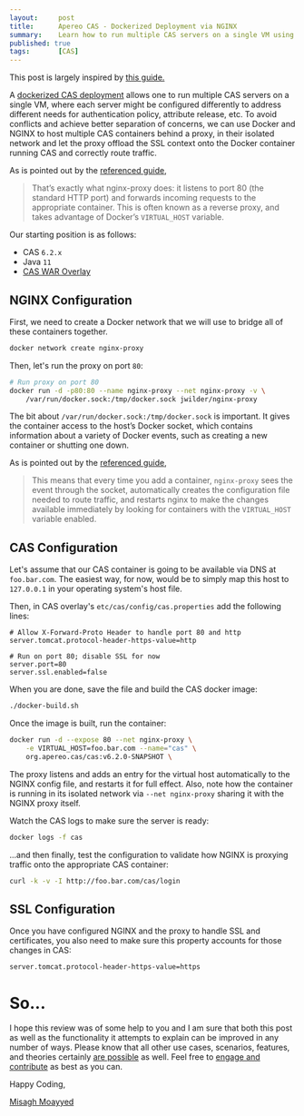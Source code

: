 ```yaml
---
layout:     post
title:      Apereo CAS - Dockerized Deployment via NGINX
summary:    Learn how to run multiple CAS servers on a single VM using Docker, all behind an NGINX proxy.
published: true
tags:       [CAS]
---
```


<div class="alert alert-success"><i class="far fa-lightbulb"></i> This post is largely inspired by <a href="https://blog.ssdnodes.com/blog/host-multiple-websites-docker-nginx/">this guide.</a>
</div>

A [dockerized CAS deployment](https://fawnoos.com/2020/01/31/cas6-docker-deployment/) allows one to run multiple CAS servers on a single VM, where each server might be configured differently to address different needs for authentication policy, attribute release, etc. To avoid conflicts and achieve better separation of concerns, we can use Docker and NGINX to host multiple CAS containers behind a proxy, in their isolated network and let the proxy offload the SSL context onto the Docker container running CAS and correctly route traffic. 

<script async src="https://pagead2.googlesyndication.com/pagead/js/adsbygoogle.js"></script>
<ins class="adsbygoogle"
     style="display:block; text-align:center;"
     data-ad-layout="in-article"
     data-ad-format="fluid"
     data-ad-client="ca-pub-8081398210264173"
     data-ad-slot="3789603713"></ins>
<script>
     (adsbygoogle = window.adsbygoogle || []).push({});
</script>

As is pointed out by the [referenced guide](https://blog.ssdnodes.com/blog/host-multiple-websites-docker-nginx/),

> That’s exactly what nginx-proxy does: it listens to port 80 (the standard HTTP port) and forwards incoming requests to the appropriate container. This is often known as a reverse proxy, and takes advantage of Docker’s `VIRTUAL_HOST` variable.

Our starting position is as follows:

- CAS `6.2.x`
- Java `11`
- [CAS WAR Overlay](https://github.com/apereo/cas-overlay-template)

## NGINX Configuration

First, we need to create a Docker network that we will use to bridge all of these containers together.

```bash
docker network create nginx-proxy
```

Then, let's run the proxy on port `80`:

```bash
# Run proxy on port 80
docker run -d -p80:80 --name nginx-proxy --net nginx-proxy -v \
    /var/run/docker.sock:/tmp/docker.sock jwilder/nginx-proxy
```

The bit about `/var/run/docker.sock:/tmp/docker.sock` is important. It gives the container access to the host’s Docker socket, which contains information about a variety of Docker events, such as creating a new container or shutting one down.

<script async src="https://pagead2.googlesyndication.com/pagead/js/adsbygoogle.js"></script>
<ins class="adsbygoogle"
     style="display:block; text-align:center;"
     data-ad-layout="in-article"
     data-ad-format="fluid"
     data-ad-client="ca-pub-8081398210264173"
     data-ad-slot="3789603713"></ins>
<script>
     (adsbygoogle = window.adsbygoogle || []).push({});
</script>

As is pointed out by the [referenced guide](https://blog.ssdnodes.com/blog/host-multiple-websites-docker-nginx/),

> This means that every time you add a container, `nginx-proxy` sees the event through the socket, automatically creates the configuration file needed to route traffic, and restarts nginx to make the changes available immediately by looking for containers with the `VIRTUAL_HOST` variable enabled.

## CAS Configuration

Let's assume that our CAS container is going to be available via DNS at `foo.bar.com`. The easiest way, for now, would be to simply map this host  to `127.0.0.1` in your operating system's host file.

Then, in CAS overlay's `etc/cas/config/cas.properties` add the following lines:

```properties
# Allow X-Forward-Proto Header to handle port 80 and http
server.tomcat.protocol-header-https-value=http

# Run on port 80; disable SSL for now
server.port=80
server.ssl.enabled=false
```

When you are done, save the file and build the CAS docker image:

```bash
./docker-build.sh
```

<script async src="https://pagead2.googlesyndication.com/pagead/js/adsbygoogle.js"></script>
<ins class="adsbygoogle"
     style="display:block; text-align:center;"
     data-ad-layout="in-article"
     data-ad-format="fluid"
     data-ad-client="ca-pub-8081398210264173"
     data-ad-slot="3789603713"></ins>
<script>
     (adsbygoogle = window.adsbygoogle || []).push({});
</script>

Once the image is built, run the container:

```bash
docker run -d --expose 80 --net nginx-proxy \
    -e VIRTUAL_HOST=foo.bar.com --name="cas" \
    org.apereo.cas/cas:v6.2.0-SNAPSHOT \
```

The proxy listens and adds an entry for the virtual host automatically to the NGINX config file, and restarts it for full effect. Also, note how the container is running in its isolated network via `--net nginx-proxy` sharing it with the NGINX proxy itself.

Watch the CAS logs to make sure the server is ready:

```bash
docker logs -f cas
```

<script async src="https://pagead2.googlesyndication.com/pagead/js/adsbygoogle.js"></script>
<ins class="adsbygoogle"
     style="display:block; text-align:center;"
     data-ad-layout="in-article"
     data-ad-format="fluid"
     data-ad-client="ca-pub-8081398210264173"
     data-ad-slot="3789603713"></ins>
<script>
     (adsbygoogle = window.adsbygoogle || []).push({});
</script>

...and then finally, test the configuration to validate how NGINX is proxying traffic onto the appropriate CAS container:

```bash
curl -k -v -I http://foo.bar.com/cas/login
```

## SSL Configuration

Once you have configured NGINX and the proxy to handle SSL and certificates, you also need to make sure this property accounts for those changes in CAS:

```properties
server.tomcat.protocol-header-https-value=https
```

# So...

I hope this review was of some help to you and I am sure that both this post as well as the functionality it attempts to explain can be improved in any number of ways. Please know that all other use cases, scenarios, features, and theories certainly [are possible](https://apereo.github.io/2017/02/18/onthe-theoryof-possibility/) as well. Feel free to [engage and contribute](https://apereo.github.io/cas/developer/Contributor-Guidelines.html) as best as you can.

Happy Coding,

[Misagh Moayyed](https://twitter.com/misagh84)